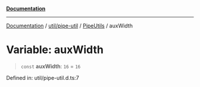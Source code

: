 [**Documentation**](../../../../../index.md)

***

[Documentation](../../../../../index.md) / [util/pipe-util](../../../index.md) / [PipeUtils](../index.md) / auxWidth

# Variable: auxWidth

> `const` **auxWidth**: `16` = `16`

Defined in: util/pipe-util.d.ts:7
